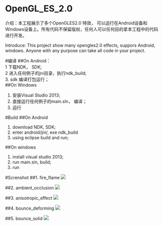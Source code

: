 # OpenGL_ES_2.0
介绍：本工程展示了多个OpenGLES2.0 特效， 可以运行在Android设备和 Windows设备上。所有代码不保留版权，任何人可以任何目的拿本工程中的代码进行开发。 

Introduce: This project show many opengles2.0 effects, suppors Android, windows. Anyone with any purpose can take all code in your project.

#编译
##On Android：<br>
1 下载NDK， SDK;<br>
2 进入任何例子的jni目录，执行ndk_build;<br>
3. sdk 编译打包运行；<br>
##On Windows<br>
1. 安装Visual Studio 2013;<br>
2. 直接运行任何例子的main.sln， 编译；<br>
2. 运行<br>


#Build
##On Android<br>
1. download NDK, SDK;<br>
2. enter android/jni/, exe ndk_build<br>
3. using eclipse build and run;<br>

##On windows<br>
1. install visual studio 2013;<br>
2. run main.sin, build;<br>
3. run<br>

#Screnshot
##1. fire_flame
![](https://github.com/gaoguanglei/OpenGL_ES_2.0/raw/master/1_fire_flame/screenshot.jpg)

##2. ambient_occlusion
![](https://github.com/gaoguanglei/OpenGL_ES_2.0/raw/master/2_ambient_occlusion/screenshot.jpg)

##3. anisotropic_effect
![](https://github.com/gaoguanglei/OpenGL_ES_2.0/raw/master/3_anisotropic_effect/screenshot.jpg)

##4. bounce_deforming
![](https://github.com/gaoguanglei/OpenGL_ES_2.0/raw/master/4_bounce_deforming/screenshot.jpg)

##5. bounce_solid
![](https://github.com/gaoguanglei/OpenGL_ES_2.0/raw/master/5_bounce_solid/screenshot.jpg)
